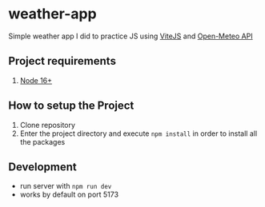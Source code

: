 # weather-app

Simple weather app I did to practice JS using [ViteJS](https://vitejs.dev/) and [Open-Meteo API](https://open-meteo.com/en)

## Project requirements

1. [Node 16+](https://nodejs.org/en/docs/)

## How to setup the Project

1. Clone repository
2. Enter the project directory and execute `npm install` in order to install all the packages

## Development

- run server with `npm run dev`
- works by default on port 5173
